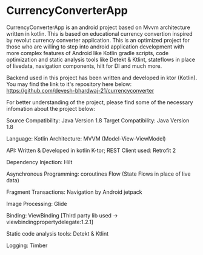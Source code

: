 # CurrencyConverterApp

CurrencyConverterApp is an android project based on Mvvm architecture written in kotlin. This is based on educational currency convertion inspired by revolut currency converter application.
This is an optimized project for those who are willing to step into android application development with more complex features of Android like Kotlin gradle scripts, code optimization and static analysis tools like Detekt & Ktlint, stateflows in place of livedata, navigation components, hilt for DI and much more.

Backend used in this project has been written and developed in ktor (Kotlin). You may find the link to it's repository here below:
https://github.com/devesh-bhardwaj-21/currencyconverter 

For better understanding of the project, please find some of the necessary infomation about the project below:

Source Compatibility: Java Version 1.8 Target Compatibility: Java Version 1.8

Language: Kotlin Architecture: MVVM (Model-View-ViewModel)

API: Written & Developed in kotlin K-tor; REST Client used: Retrofit 2

Dependency Injection: Hilt

Asynchronous Programming: coroutines Flow (State Flows in place of live data)

Fragment Transactions: Navigation by Android jetpack

Image Processing: Glide 

Binding: ViewBinding [Third party lib used -> viewbindingpropertydelegate:1.2.1]

Static code analysis tools: Detekt & Ktlint

Logging: Timber
